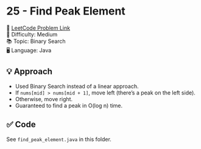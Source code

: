 # 25 - Find Peak Element

🔗 [LeetCode Problem Link](https://leetcode.com/problems/find-peak-element/)  
📌 Difficulty: Medium  
📚 Topic: Binary Search  
🖥️ Language: Java

## 💡 Approach
- Used Binary Search instead of a linear approach.
- If `nums[mid] > nums[mid + 1]`, move left (there’s a peak on the left side).
- Otherwise, move right.
- Guaranteed to find a peak in O(log n) time.

## ✅ Code
See `find_peak_element.java` in this folder.
